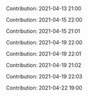 Contribution: 2021-04-13 21:00

Contribution: 2021-04-15 22:00

Contribution: 2021-04-15 21:01

Contribution: 2021-04-19 22:00

Contribution: 2021-04-19 22:01

Contribution: 2021-04-19 21:02

Contribution: 2021-04-19 22:03

Contribution: 2021-04-22 19:00

